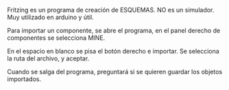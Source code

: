 Fritzing es un programa de creación de ESQUEMAS. NO es un simulador. Muy utilizado en arduino y útil.

Para importar un componente, se abre el programa, en el panel derecho de componentes se selecciona MINE. 

En el espacio en blanco se pisa el botón derecho e importar. Se selecciona la ruta del archivo, y aceptar.

Cuando se salga del programa, preguntará si se quieren guardar los objetos importados.
